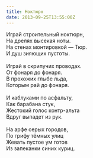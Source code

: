```yaml
---
title: Ноктюрн
date: 2013-09-25T13:55:00Z
---
```


Играй строительный ноктюрн,<br />
На дрелях высекая ноты.<br />
На стенах монтировкой — Тюр.<br />
И душ зияющих пустоты.<br />
<br />
Играй в скрипучих проводах.<br />
От фонаря до фонаря.<br />
В прохожих глыбе льда,<br />
Которым рай до фонаря.<br />
<br />
И каблуками по асфальту,<br />
Как барабана стук,<br />
Жестокий голос контр-альта<br />
Вдруг выпадет из рук.<br />
<br />
На арфе серых городов,<br />
По грифу тёмных улиц<br />
Жевать пустое ум готов<br />
Из запеканки синих куриц.
